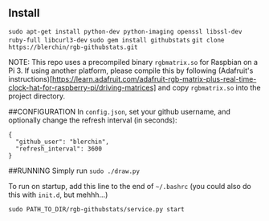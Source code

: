 ## Install
`sudo apt-get install python-dev python-imaging openssl libssl-dev ruby-full libcurl3-dev`
`sudo gem install githubstats`
`git clone https://blerchin/rgb-githubstats.git`

NOTE: This repo uses a precompiled binary `rgbmatrix.so` for Raspbian on a Pi 3. If using another platform, please compile this by following (Adafruit's instructions)[https://learn.adafruit.com/adafruit-rgb-matrix-plus-real-time-clock-hat-for-raspberry-pi/driving-matrices] and copy `rgbmatrix.so` into the project directory.

##CONFIGURATION
In `config.json`, set your github username, and optionally change the refresh interval (in seconds):
```
{
  "github_user": "blerchin",
  "refresh_interval": 3600
}
```

##RUNNING
Simply run `sudo ./draw.py`

To run on startup, add this line to the end of `~/.bashrc` (you could also do this with `init.d`, but mehhh...)
```
sudo PATH_TO_DIR/rgb-githubstats/service.py start
```



